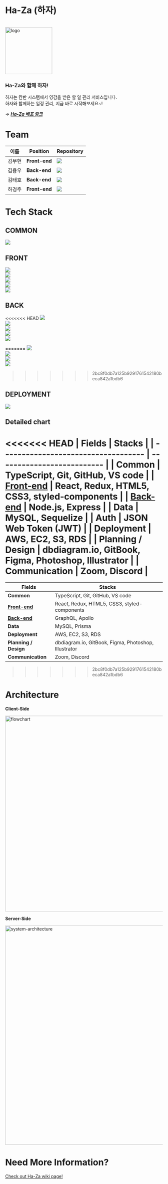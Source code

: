 # Ha-Za (하자)
<br/>
<img width="150" alt="logo" src="https://user-images.githubusercontent.com/29108753/140607654-a391f088-7fa2-4ceb-a09d-1d312d7a6e0e.png">

### **Ha-Za와 함께 하자!**

하자는 칸반 시스템에서 영감을 받은 할 일 관리 서비스입니다.  
하자와 함께하는 일정 관리, 지금 바로 시작해보세요~!

⇒ **<i>[Ha-Za 배포 링크]()</i>**
<br/>

# Team

| 이름   | Position      | Repository                                                                                                                          |
| ------ | ------------- | ----------------------------------------------------------------------------------------------------------------------------------- |
| 김무현 | **Front-end** | [<img src="https://img.shields.io/badge/Github-moo9205-181717?style=for-the-badge&logo=GitHub/">](https://github.com/moo9205)       |
| 김용우 | **Back-end**  | [<img src="https://img.shields.io/badge/Github-magababo-181717?style=for-the-badge&logo=GitHub/">](https://github.com/magababo)     |
| 김태호 | **Back-end**  | [<img src="https://img.shields.io/badge/Github-TAETAEHO-181717?style=for-the-badge&logo=GitHub/">](https://github.com/TAETAEHO)     |
| 하경주 | **Front-end** | [<img src="https://img.shields.io/badge/Github-TTurbo0824-181717?style=for-the-badge&logo=GitHub/">](https://github.com/TTurbo0824) |

# Tech Stack

## COMMON

![](https://img.shields.io/badge/COMMON-TypeScript-007ACC?style=for-the-badge&logo=typescript)

## FRONT

![](https://img.shields.io/badge/FRONT-REACT-9cf?style=for-the-badge&logo=react)  
![](https://img.shields.io/badge/FRONT-REACT_HOOKS-9cf?style=for-the-badge&logo=react)  
![](https://img.shields.io/badge/FRONT-REACT_ROUTER-CA4245?style=for-the-badge&logo=react-router)  
![](https://img.shields.io/badge/FRONT-REDUX-764ABC?style=for-the-badge&logo=redux)  
![](https://img.shields.io/badge/FRONT-styled_components-DB7093?style=for-the-badge&logo=styled-components)

## BACK

<<<<<<< HEAD
![](https://img.shields.io/badge/BACK-Node.js-6DA55F?style=for-the-badge&logo=node.js)  
![](https://img.shields.io/badge/BACK-Express.js-%23404d59.svg?style=for-the-badge&logo=express)  
![](https://img.shields.io/badge/BACK-MySQL-4479A1?style=for-the-badge&logo=mysql)  
![](https://img.shields.io/badge/BACK-Sequelize-258FFA?style=for-the-badge&logo=sequelize)    
![](https://img.shields.io/badge/BACK-JWT-000000?style=for-the-badge&logo=json-web-tokens) 

=======
![](https://img.shields.io/badge/BACK-GraphQL-E10098?style=for-the-badge&logo=GraphQL)  
![](https://img.shields.io/badge/BACK-Apollo-311C87?style=for-the-badge&logo=Apollo%20GraphQL)  
![](https://img.shields.io/badge/BACK-MySQL-4479A1?style=for-the-badge&logo=mysql)  
![](https://img.shields.io/badge/BACK-Prisma-1B222D?style=for-the-badge&logo=prisma)
>>>>>>> 2bc8f0db7a125b9291761542180beca842a1bdb6

## DEPLOYMENT

![](https://img.shields.io/badge/DEPLOY-AMAZON_AWS-232F3E?style=for-the-badge&logo=amazon-aws)

## Detailed chart
<<<<<<< HEAD
| Fields                              | Stacks                     |
| ----------------------------------- | -------------------------- |
| **Common** | TypeScript, Git, GitHub, VS code |
| [**Front-end**](https://github.com/Ha-Za/Ha-Za/tree/master/client) | React, Redux, HTML5, CSS3, styled-components |
| [**Back-end**](https://github.com/Ha-Za/Ha-Za/tree/master/server) | Node.js, Express |
| **Data**   | MySQL, Sequelize |
| **Auth**   | JSON Web Token (JWT) |
| **Deployment**   | AWS, EC2, S3, RDS |
| **Planning / Design**   | dbdiagram.io, GitBook, Figma, Photoshop, Illustrator |
| **Communication**   | Zoom, Discord |
=======

| Fields                                                             | Stacks                                               |
| ------------------------------------------------------------------ | ---------------------------------------------------- |
| **Common**                                                         | TypeScript, Git, GitHub, VS code                     |
| [**Front-end**](https://github.com/Ha-Za/Ha-Za/tree/master/client) | React, Redux, HTML5, CSS3, styled-components         |
| [**Back-end**](https://github.com/Ha-Za/Ha-Za/tree/master/server)  | GraphQL, Apollo                                      |
| **Data**                                                           | MySQL, Prisma                                        |
| **Deployment**                                                     | AWS, EC2, S3, RDS                                    |
| **Planning / Design**                                              | dbdiagram.io, GitBook, Figma, Photoshop, Illustrator |
| **Communication**                                                  | Zoom, Discord                                        |
>>>>>>> 2bc8f0db7a125b9291761542180beca842a1bdb6

# Architecture

**Client-Side**

<img width="625" alt="flowchart" src="https://user-images.githubusercontent.com/29108753/138636813-7fb37550-12f3-4c82-a4d7-49c968c7836c.png">

**Server-Side**

<img width="700" alt="system-architecture" src="https://user-images.githubusercontent.com/29108753/138636517-f3001164-47be-498d-b4e9-d01f911a2195.png">


# Need More Information?

[Check out Ha-Za wiki page!](https://github.com/Ha-Za/Ha-Za/wiki)
